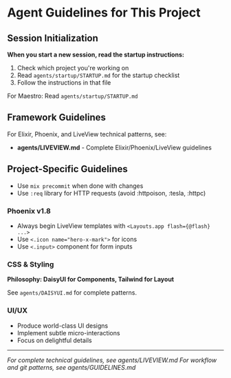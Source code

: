 # Agent Guidelines for This Project

## Session Initialization

**When you start a new session, read the startup instructions:**

1. Check which project you're working on
2. Read `agents/startup/STARTUP.md` for the startup checklist
3. Follow the instructions in that file

For Maestro: Read `agents/startup/STARTUP.md`

## Framework Guidelines

For Elixir, Phoenix, and LiveView technical patterns, see:
- **agents/LIVEVIEW.md** - Complete Elixir/Phoenix/LiveView guidelines

## Project-Specific Guidelines

- Use `mix precommit` when done with changes
- Use `:req` library for HTTP requests (avoid :httpoison, :tesla, :httpc)

### Phoenix v1.8

- Always begin LiveView templates with `<Layouts.app flash={@flash} ...>`
- Use `<.icon name="hero-x-mark">` for icons
- Use `<.input>` component for form inputs

### CSS & Styling

**Philosophy: DaisyUI for Components, Tailwind for Layout**

See `agents/DAISYUI.md` for complete patterns.

### UI/UX

- Produce world-class UI designs
- Implement subtle micro-interactions
- Focus on delightful details

---

*For complete technical guidelines, see agents/LIVEVIEW.md*
*For workflow and git patterns, see agents/GUIDELINES.md*
